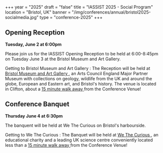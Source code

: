 +++
year = "2025"
draft = "false"
title = "IASSIST 2025 - Social Program"
location = "Bristol, UK"
banner = "/img/conferences/annual/bristol2025-socialmedia.jpg"
type = "conference-2025"
+++

## Opening Reception

**Tuesday, June 2 at 6:00pm**

Please join us for the IASSIST Opening Reception to be held at 6:00-8:45pm on Tuesday June 3 at the Bristol Museum and Art Gallery.

Getting to Bristol Museum and Art Gallery
: The Reception will be held at [Bristol Museum and Art Gallery <span class="fas fa-external-link-alt"></span>](https://www.bristolmuseums.org.uk/bristol-museum-and-art-gallery/), an Arts Council England Major Partner Museum with collections on geology, wildlife from the UK and around the globe, European and Eastern art, and Bristol's history. The venue is located in Clifton, about a [15 minute walk away <span class="fas fa-external-link-alt"></span>](https://maps.app.goo.gl/x68okWEfczLiHc4j7) from the Conference Venue! 

## Conference Banquet 

**Thursday June 4 at 6:30pm**

The banquent will be held at We The Curious on Bristol's harbourside. 

Getting to We The Curious
: The Banquet will be held at [We The Curious <span class="fas fa-external-link-alt"></span>](https://www.wethecurious.org/), an educational charity and a leading UK science centre conveniently located less than a [15 minute walk away <span class="fas fa-external-link-alt"></span>](https://maps.app.goo.gl/zaVkdMj2w9T6Smjv6) from the Conference Venue! 